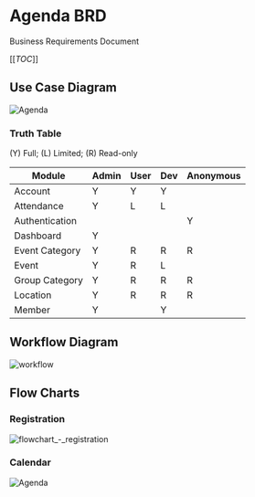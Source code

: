 # Agenda BRD

Business Requirements Document

[[_TOC_]]

## Use Case Diagram

![Agenda](/uploads/e079ba64215105858cdb52d32a3ccd36/Agenda.jpg)

### Truth Table

(Y) Full; (L) Limited; (R) Read-only

| Module | Admin | User | Dev | Anonymous |
|---|---|---|---|---|
| Account | Y | Y | Y |  |
| Attendance | Y | L | L |  |
| Authentication |  |  |  | Y |
| Dashboard | Y |  |  |  |
| Event Category | Y | R | R | R |
| Event | Y | R | L |  |
| Group Category | Y | R | R | R |
| Location | Y | R | R | R |
| Member | Y |  | Y |  |

## Workflow Diagram

![workflow](/uploads/013d3876a865aaa6969770db273100e9/workflow.jpg)

## Flow Charts

### Registration

![flowchart_-_registration](/uploads/130466a1a1be746b0c36ad1cf51d3630/flowchart_-_registration.jpg)

### Calendar

![Agenda](/uploads/2b92878ea84abbd1b32921c52a2e2e2b/Agenda.jpg)